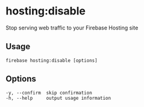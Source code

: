 # hosting:disable

Stop serving web traffic to your Firebase Hosting site

## Usage
```
firebase hosting:disable [options]
```

## Options
```
-y, --confirm  skip confirmation
-h, --help     output usage information
```
